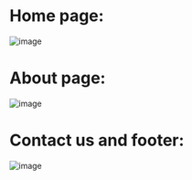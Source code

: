 

<h1>Home page:</h1>

![image](https://user-images.githubusercontent.com/66969681/124127725-b404d880-da99-11eb-9582-8c3457e49a39.png)

<h1>About page:</h1>

![image](https://user-images.githubusercontent.com/66969681/124127870-db5ba580-da99-11eb-92b0-e4af531de43d.png)

<h1>Contact us and footer:</h1>

![image](https://user-images.githubusercontent.com/66969681/124127970-f201fc80-da99-11eb-98ae-063a136da0b6.png)
